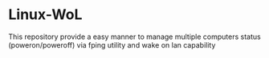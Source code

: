 # Linux-WoL
This repository provide a easy manner to manage multiple computers status (poweron/poweroff) via fping utility and wake on lan capability
